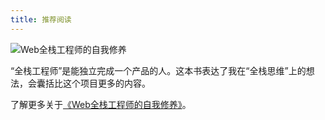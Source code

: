 ```yaml
---
title: 推荐阅读
---
```


![Web全栈工程师的自我修养](//yuguo.us/files/common/full-stack-engineer-thumb.png)

“全栈工程师”是能独立完成一个产品的人。这本书表达了我在“全栈思维”上的想法，会囊括比这个项目更多的内容。

了解更多关于[《Web全栈工程师的自我修养》](//yuguo.us/weblog/full-stack-engineer/)。